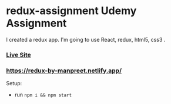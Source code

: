 # redux-assignment Udemy Assignment

I created a redux app. I'm going to use React, redux, html5, css3 .

### [Live Site](https://redux-by-manpreet.netlify.app/)

### https://redux-by-manpreet.netlify.app/

Setup:

- run `npm i && npm start`
